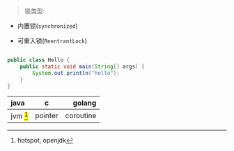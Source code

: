 >锁类型:

* 内置锁(`synchronized`)

* 可重入锁(`ReentrantLock`)

```  java

public class Hello {
	public static void main(String[] args) {
		System.out.println("hello");
	}
}
```

|java|c|golang|
|:---|:---:|---:|
|jvm <mark>[^1]</mark>|pointer|coroutine|

[^1]: hotspot, openjdk